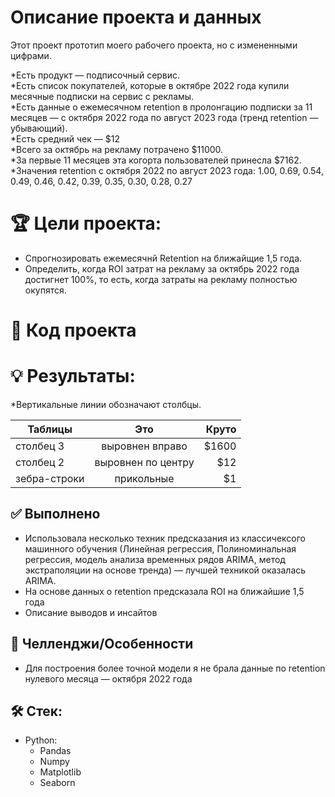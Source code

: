 # Описание проекта и данных
Этот проект прототип моего рабочего проекта, но с измененными цифрами. </br>

*Есть продукт — подписочный сервис. </br>
*Есть список покупателей, которые в октябре 2022 года купили месячные подписки на сервис с рекламы. </br>
*Есть данные о ежемесячном retention в пролонгацию подписки за 11 месяцев — с октября 2022 года по август 2023 года (тренд retention — убывающий).</br>
*Есть средний чек — $12 </br>
*Всего за октябрь на рекламу потрачено $11000. </br>
*За первые 11 месяцев эта когорта пользователей принесла $7162. </br>
*Значения retention c октября 2022 по август 2023 года:  1.00, 0.69, 0.54, 0.49, 0.46, 0.42, 0.39, 0.35, 0.30, 0.28, 0.27

# 🏆 Цели проекта:
* Спрогнозировать ежемесячнй Retention на ближайщие 1,5 года.
* Определить, когда ROI затрат на рекламу за октябрь 2022 года достигнет 100%, то есть, когда затраты на рекламу полностью окупятся.


# 🐍 Код проекта

# 💡 Результаты:
*Вертикальные линии обозначают столбцы.

| Таблицы       | Это                | Круто |
| ------------- |:------------------:| -----:|
| столбец 3     | выровнен вправо    | $1600 |
| столбец 2     | выровнен по центру |   $12 |
| зебра-строки  | прикольные         |    $1 |



## ✅ Выполнено
* Использовала несколько техник предсказания из классичексого машинного обучения (Линейная регрессия, Полиноминальная регрессия, модель анализа временных рядов ARIMA, метод экстраполяции на основе тренда) — лучшей техникой оказалась ARIMA.
* На основе данныx о retention предсказала ROI на ближайшие 1,5 года
* Описание выводов и инсайтов
  
## 🧗 Челленджи/Особенности
* Для построения более точной модели я не брала данные по retention нулевого месяца — октября 2022 года


## 🛠 Стек:

* Python:
  * Pandas
  * Numpy
  * Matplotlib
  * Seaborn

